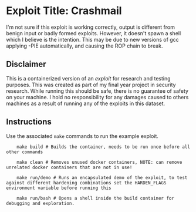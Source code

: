 # Exploit Title: Crashmail 

I'm not sure if this exploit is working correctly, output is different from benign input or badly formed exploits. 
However, it doesn't spawn a shell which I believe is the intention. 
This may be due to new versions of gcc applying -PIE automatically, and causing the ROP chain to break. 

## Disclaimer

This is a containerized version of an *exploit* for research and testing purposes. This was created as part of my final year project in security research. While running this should be safe, there is no guarantee of safety on your machine. I hold no responsibility for any damages caused to others machines as a result of running any of the exploits in this dataset.

## Instructions 

Use the associated `make` commands to run the example exploit.

```
    make build # Builds the container, needs to be run once before all other commands 

    make clean # Removes unused docker containers, NOTE: can remove unrelated docker containers that are not in use!

    make run/demo # Runs an encapsulated demo of the exploit, to test against different hardening combinations set the HARDEN_FLAGS environment variable before running this 

    make run/bash # Opens a shell inside the build container for debugging and exploration. 
```

